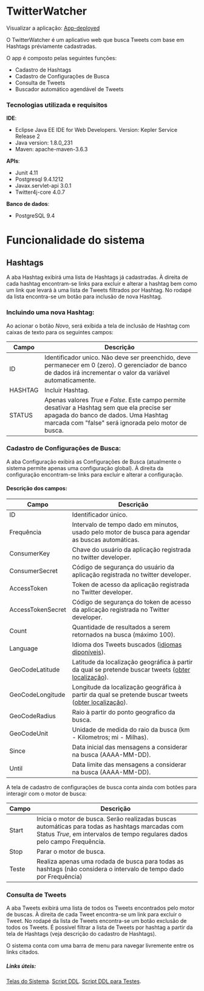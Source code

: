 # TwitterWatcher 
Visualizar a aplicação: [App-deployed](https://vast-sierra-24291.herokuapp.com/HashtagController?operacao=lis)

O TwitterWatcher é um aplicativo web que busca Tweets com base em Hashtags préviamente cadastradas. 

O app é composto pelas seguintes funções:
 - Cadastro de Hashtags 
 - Cadastro de Configurações de Busca
 - Consulta de Tweets
 - Buscador automático agendável de Tweets 

### Tecnologias utilizada e requisitos
**IDE**:
 - Eclipse Java EE IDE for Web Developers. Version: Kepler Service Release 2
 - Java version: 1.8.0_231
 - Maven: apache-maven-3.6.3

**APIs**: 
 -	Junit  4.11
 -	Postgresql 9.4.1212
 -	Javax.servlet-api 3.0.1
 -	Twitter4j-core 4.0.7
 
**Banco de dados**: 
 - 	PostgreSQL 9.4

# Funcionalidade do sistema 

## Hashtags

A aba Hashtag exibirá uma lista de Hashtags já cadastradas. À direita de cada hashtag encontram-se links para excluir e alterar a hashtag bem como um link que levará à uma lista de Tweets filtrados por Hashtag. 
No rodapé da lista encontra-se um botão para inclusão de nova Hashtag. 

### Incluindo uma nova Hashtag:

Ao acionar o botão *Novo*, será exibida a tela de inclusão de Hashtag com caixas de texto para os seguintes campos: 

| Campo | Descrição |
| ------ | ------ |
| ID | Identificador unico. Não deve ser preenchido, deve permanecer em 0 (zero). O gerenciador de banco de dados irá incrementar o valor da variável automaticamente. |
| HASHTAG | Incluir Hashtag. |
| STATUS | Apenas valores *True* e *False*. Este campo permite desativar a Hashtag sem que ela precise ser apagada do banco de dados. Uma Hashtag marcada com "false" será ignorada pelo motor de busca. |

### Cadastro de Configurações de Busca:

A aba Configuração exibirá as Configurações de Busca (atualmente o sistema permite apenas uma configuração global). À direita da configuração encontram-se links para excluir e alterar a configuração.  

#### Descrição dos campos: 
| Campo | Descrição |
| ------ | ------ |
| ID | Identificador único. |
| Frequência | Intervalo de tempo dado em minutos, usado pelo motor de busca para agendar as buscas automáticas. |
| ConsumerKey | Chave do usuário da aplicação registrada no twitter developer. |
| ConsumerSecret | Código de segurança do usuário da aplicação registrada no twitter developer. |
| AccessToken | Token de acesso da aplicação registrada no Twitter developer. |
| AccessTokenSecret | Código de segurança do token de acesso da aplicação registrada no Twitter developer. |
| Count | Quantidade de resultados a serem retornados na busca (máximo 100). |
| Language | Idioma dos Tweets buscados ([idiomas diponíveis](https://developer.twitter.com/en/docs/twitter-for-websites/twitter-for-websites-supported-languages/overview)). |
| GeoCodeLatitude | Latitude da localização geográfica à partir da qual se pretende buscar tweets ([obter localização](https://www.google.com/maps/)). |
| GeoCodeLongitude | Longitude da localização geográfica à partir da qual se pretende buscar tweets ([obter localização](https://www.google.com/maps/)). |
| GeoCodeRadius | Raio à partir do ponto geografico da busca. |
| GeoCodeUnit | Unidade de medida do raio da busca (km - Kilometros; mi - Milhas). |
| Since | Data inicial das mensagens  a considerar na busca (AAAA-MM-DD). |
| Until | Data limite das mensagens  a considerar na busca (AAAA-MM-DD). |

A tela de cadastro de configurações de busca conta ainda com botões para interagir com o motor de busca: 

| Campo | Descrição |
| ------ | ------ |
| Start | Inicia o motor de busca. Serão realizadas buscas automáticas para todas as hashtags marcadas com Status *True*, em intervalos de tempo regulares dados pelo campo Frequência. |
| Stop | Parar o motor de busca. |
| Teste | Realiza apenas uma rodada de busca para todas as hashtags (não considera o intervalo de tempo dado por Frequência) |      

### Consulta de Tweets

A aba Tweets exibirá uma lista de todos os Tweets encontrados pelo motor de buscas.  À direita de cada Tweet encontra-se um link para excluir o Tweet. 
No rodapé da lista de Tweets encontra-se um botão exclusão de todos os Tweets. 
É possivel filtrar a lista de Tweets por hashtag a partir da tela de Hashtags (veja descrição do cadastro de Hashtags). 

O sistema conta com uma barra de menu para navegar livremente entre os links citados.

##### Links úteis: 
   [Telas do Sistema](https://github.com/marleiSilveira/TwitterWatcher/blob/master/Telas%20do%20Sistema.pdf).
   [Script DDL](https://github.com/marleiSilveira/TwitterWatcher/blob/master/Twitter-watcher%20Script%20DDL.txt).
   [Script DDL para Testes](https://github.com/marleiSilveira/TwitterWatcher/blob/master/Twitter-watcher%20Script%20DDL%20-%20Inicializando%20o%20DB%20para%20testes%20automatizados.txt).
